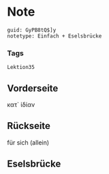 # Note
```
guid: GyPB8tQ$]y
notetype: Einfach + Eselsbrücke
```

### Tags
```
Lektion35
```

## Vorderseite
κατ` ἰδίαν

## Rückseite
für sich (allein)

## Eselsbrücke

